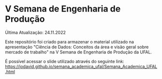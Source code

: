 # V Semana de Engenharia de Produção

Última Atualização: 24.11.2022

Este repositório foi criado para armazenar o material utilizado na apresentação "Ciência de Dados: Conceitos da área e visão geral sobre mercado de trabalho" na V Semana de Engenharia de Produção da UFAL.

É possível acessar o slide utilizado através do seguinte link:
https://jodavid.github.io/semana_academica_ufal/Semana_Academica_UFAL.html